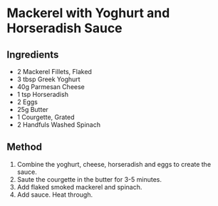 # Mackerel with Yoghurt and Horseradish Sauce
## Ingredients
* 2 Mackerel Fillets, Flaked
* 3 tbsp Greek Yoghurt
* 40g Parmesan Cheese
* 1 tsp Horseradish
* 2 Eggs
* 25g Butter
* 1 Courgette, Grated
* 2 Handfuls Washed Spinach

## Method
1. Combine the yoghurt, cheese, horseradish and eggs to create the sauce. 
2. Saute the courgette in the butter for 3-5 minutes.  
3. Add flaked smoked mackerel and spinach. 
4. Add sauce. Heat through. 